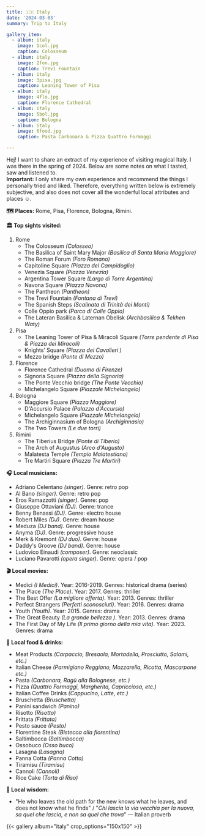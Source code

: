 ```yaml
---
title: 🇮🇹 Italy
date: '2024-03-03'
summary: Trip to Italy

gallery_item:
  - album: italy
    image: 1col.jpg
    caption: Colosseum
  - album: italy
    image: 2fon.jpg
    caption: Trevi Fountain
  - album: italy
    image: 3pisa.jpg
    caption: Leaning Tower of Pisa
  - album: italy
    image: 4flo.jpg
    caption: Florence Cathedral
  - album: italy
    image: 5bol.jpg
    caption: Bologna
  - album: italy
    image: 6food.jpg
    caption: Pasta Carbonara & Pizza Quattro Formaggi

---
```

Hej! I want to share an extract of my experience of visiting magical Italy. I was there in the spring of 2024. Below are some notes on what I tasted, saw and listened to.<br>
<b>Important:</b> I only share my own experience and recommend the things I personally tried and liked. Therefore, everything written below is extremely subjective, and also does not cover all the wonderful local attributes and places ☺️.

<b>🗺 Places:</b> Rome, Pisa, Florence, Bologna, Rimini.<br>

<b>🏛 Top sights visited: </b>
1. Rome
    - The Colosseum <i>(Colosseo)</i>
    - The Basilica of Saint Mary Major <i>(Basilica di Santa Maria Maggiore)</i>
    - The Roman Forum <i>(Foro Romano)</i>
    - Capitoline Square <i>(Piazza del Campidoglio)</i>
    - Venezia Square <i>(Piazza Venezia)</i>
    - Argentina Tower Square <i>(Largo di Torre Argentina)</i>
    - Navona Square <i>(Piazza Navona)</i>
    - The Pantheon <i>(Pantheon)</i>
    - The Trevi Fountain <i>(Fontana di Trevi)</i>
    - The Spanish Steps <i>(Scalinata di Trinità dei Monti)</i>
    - Colle Oppio park <i>(Parco di Colle Oppio)</i>
    - The Lateran Basilica & Laternan Obelisk <i>(Archbasilica & Tekhen Waty)</i>
2. Pisa 
    - The Leaning Tower of Pisa & Miracoli Square <i>(Torre pendente di Pisa & Piazza dei Miracoli)</i>
    - Knights’ Square <i>(Piazza dei Cavalieri )</i>
    - Mezzo bridge <i>(Ponte di Mezzo)</i>
3. Florence
    - Florence Cathedral <i>(Duomo di Firenze)</i>
    - Signoria Square <i>(Piazza della Signoria)</i>
    - The Ponte Vecchio bridge <i>(The Ponte Vecchio)</i>
    - Michelangelo Square <i>(Piazzale Michelangelo)</i>
4. Bologna
    - Maggiore Square <i>(Piazza Maggiore)</i>
    - D'Accursio Palace <i>(Palazzo d'Accursio)</i>
    - Michelangelo Square <i>(Piazzale Michelangelo)</i>
    - The Archiginnasium of Bologna <i>(Archiginnasio)</i>
    - The Two Towers <i>(Le due torri)</i>
5. Rimini
    - The Tiberius Bridge <i>(Ponte di Tiberio)</i>
    - The Arch of Augustus <i>(Arco d'Augusto)</i>
    - Malatesta Temple <i>(Tempio Malatestiano)</i>
    - Tre Martiri Square <i>(Piazza Tre Martiri)</i>

<b>🎧 Local musicians: </b>
- Adriano Celentano <i>(singer)</i>. Genre: retro pop
- Al Bano <i>(singer)</i>. Genre: retro pop
- Eros Ramazzotti <i>(singer)</i>. Genre: pop
- Giuseppe Ottaviani <i>(DJ)</i>. Genre: trance
- Benny Benassi <i>(DJ)</i>. Genre: electro house
- Robert Miles <i>(DJ)</i>. Genre: dream house
- Meduza <i>(DJ band)</i>. Genre: house
- Anyma <i>(DJ)</i>. Genre: progressive house
- Merk & Kremont <i>(DJ duo)</i>. Genre: house
- Daddy's Groove <i>(DJ band)</i>. Genre: house
- Ludovico Einaudi <i>(composer)</i>. Genre: neoclassic
- Luciano Pavarotti <i>(opera singer)</i>. Genre: opera / pop

<b>🎬 Local movies:</b>
- Medici <i>(I Medici)</i>. Year: 2016-2019. Genres: historical drama (series)
- The Place <i>(The Place)</i>. Year: 2017. Genres: thriller
- The Best Offer <i>(La migliore offerta)</i>. Year: 2013. Genres: thriller
- Perfect Strangers <i>(Perfetti sconosciuti)</i>. Year: 2016. Genres: drama
- Youth <i>(Youth)</i>. Year: 2015. Genres: drama
- The Great Beauty <i>(La grande bellezza )</i>. Year: 2013. Genres: drama
- The First Day of My Life <i>(Il primo giorno della mia vita)</i>. Year: 2023. Genres: drama

<b>🥘 Local food & drinks: </b>
- Meat Products <i>(Carpaccio, Bresaola, Mortadella, Prosciutto, Salami, etc.)</i>
- Italian Cheese <i>(Parmigiano Reggiano, Mozzarella, Ricotta, Mascarpone etc.)</i>
- Pasta <i>(Carbonara, Ragù alla Bolognese, etc.)</i>
- Pizza <i>(Quattro Formaggi, Margherita, Capricciosa, etc.)</i>
- Italian Coffee Drinks <i>(Cappucino, Latte, etc.)</i>
- Bruschetta <i>(Bruschetta)</i>
- Panini sandwich <i>(Panino)</i>
- Risotto <i>(Risotto)</i>
- Frittata <i>(Frittata)</i>
- Pesto sauce <i>(Pesto)</i>
- Florentine Steak <i>(Bistecca alla fiorentina)</i>
- Saltimbocca <i>(Saltimbocca)</i>
- Ossobuco <i>(Osso buco)</i>
- Lasagna <i>(Lasagna)</i>
- Panna Cotta <i>(Panna Cotta)</i>
- Tiramisu <i>(Tiramisu)</i>
- Cannoli <i>(Cannoli)</i>
- Rice Cake <i>(Torta di Riso)</i>


<b>🦉 Local wisdom:</b>
- "He who leaves the old path for the new knows what he leaves, and does not know what he finds"  / "<i>Chi lascia la via vecchia per la nuova, sa quel che lascia, e non sa quel che trova</i>" — Italian proverb

{{< gallery album="italy" crop_options="150x150" >}}
   

